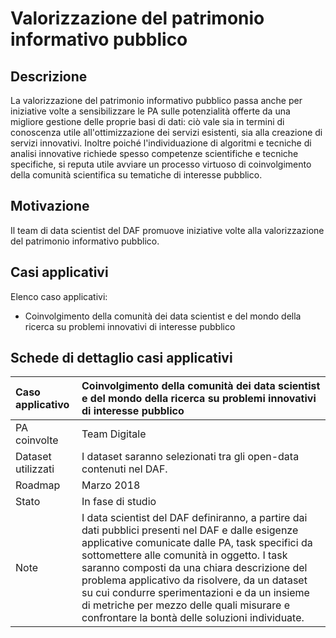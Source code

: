 # Valorizzazione del patrimonio informativo pubblico


## Descrizione 
La valorizzazione del patrimonio informativo pubblico passa anche per iniziative volte a sensibilizzare le PA sulle potenzialità offerte da una migliore gestione delle proprie basi di dati: ciò vale sia in termini di conoscenza utile all'ottimizzazione dei servizi esistenti, sia alla creazione di servizi innovativi.
Inoltre poiché l'individuazione di algoritmi e tecniche di analisi innovative richiede spesso competenze scientifiche e tecniche specifiche, si reputa utile avviare un processo virtuoso di coinvolgimento della comunità scientifica su tematiche di interesse pubblico.

## Motivazione

Il team di data scientist del DAF promuove iniziative volte alla valorizzazione del patrimonio informativo pubblico.

## Casi applicativi

Elenco caso applicativi:

- Coinvolgimento della comunità dei data scientist e del mondo della ricerca su problemi innovativi di interesse pubblico 


## Schede di dettaglio casi applicativi


| Caso applicativo | Coinvolgimento della comunità dei data scientist e del mondo della ricerca su problemi innovativi di interesse pubblico  |
|:---|:---|
|  PA coinvolte | Team Digitale |
| Dataset utilizzati | I dataset saranno selezionati tra gli open-data contenuti nel DAF.|
| Roadmap | Marzo 2018 |
| Stato | In fase di studio |
| Note | I data scientist del DAF definiranno, a partire dai dati pubblici presenti nel DAF e dalle esigenze applicative comunicate dalle PA, task specifici da sottomettere alle comunità in oggetto. I task saranno composti da una chiara descrizione del problema applicativo da risolvere, da un  dataset su cui condurre sperimentazioni e da un insieme di metriche per mezzo delle quali misurare e confrontare la bontà delle soluzioni individuate.|
